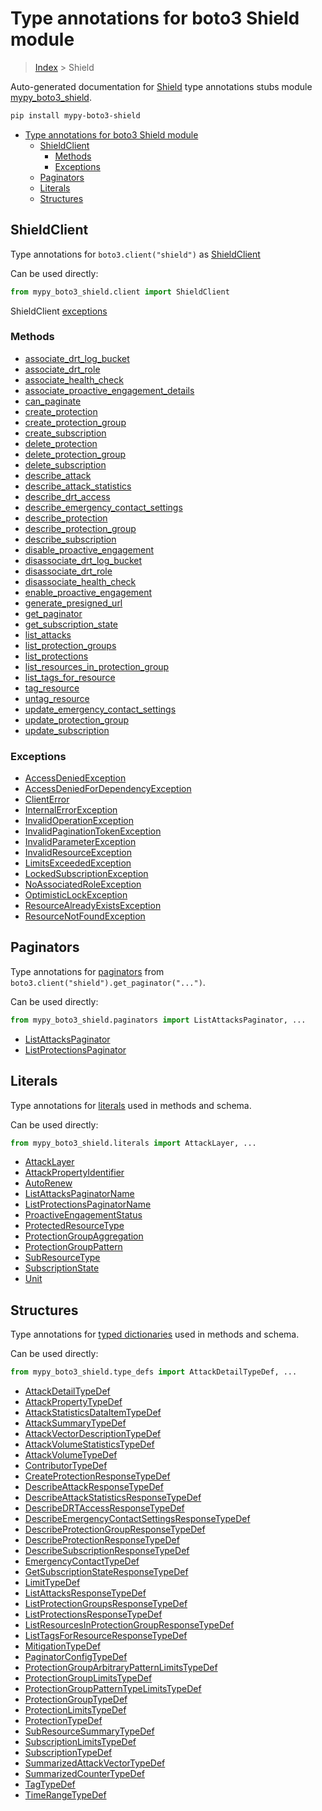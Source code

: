 # Type annotations for boto3 Shield module

> [Index](../README.md) > Shield

Auto-generated documentation for [Shield](https://boto3.amazonaws.com/v1/documentation/api/latest/reference/services/shield.html#Shield)
type annotations stubs module [mypy_boto3_shield](https://pypi.org/project/mypy-boto3-shield/).

```bash
pip install mypy-boto3-shield
```

- [Type annotations for boto3 Shield module](#type-annotations-for-boto3-shield-module)
  - [ShieldClient](#shieldclient)
    - [Methods](#methods)
    - [Exceptions](#exceptions)
  - [Paginators](#paginators)
  - [Literals](#literals)
  - [Structures](#structures)

## ShieldClient

Type annotations for  `boto3.client("shield")` as [ShieldClient](./client.md)

Can be used directly:

```python
from mypy_boto3_shield.client import ShieldClient
```


ShieldClient [exceptions](./client.md#exceptions)



### Methods
- [associate_drt_log_bucket](./client.md#associate-drt-log-bucket)
- [associate_drt_role](./client.md#associate-drt-role)
- [associate_health_check](./client.md#associate-health-check)
- [associate_proactive_engagement_details](./client.md#associate-proactive-engagement-details)
- [can_paginate](./client.md#can-paginate)
- [create_protection](./client.md#create-protection)
- [create_protection_group](./client.md#create-protection-group)
- [create_subscription](./client.md#create-subscription)
- [delete_protection](./client.md#delete-protection)
- [delete_protection_group](./client.md#delete-protection-group)
- [delete_subscription](./client.md#delete-subscription)
- [describe_attack](./client.md#describe-attack)
- [describe_attack_statistics](./client.md#describe-attack-statistics)
- [describe_drt_access](./client.md#describe-drt-access)
- [describe_emergency_contact_settings](./client.md#describe-emergency-contact-settings)
- [describe_protection](./client.md#describe-protection)
- [describe_protection_group](./client.md#describe-protection-group)
- [describe_subscription](./client.md#describe-subscription)
- [disable_proactive_engagement](./client.md#disable-proactive-engagement)
- [disassociate_drt_log_bucket](./client.md#disassociate-drt-log-bucket)
- [disassociate_drt_role](./client.md#disassociate-drt-role)
- [disassociate_health_check](./client.md#disassociate-health-check)
- [enable_proactive_engagement](./client.md#enable-proactive-engagement)
- [generate_presigned_url](./client.md#generate-presigned-url)
- [get_paginator](./client.md#get-paginator)
- [get_subscription_state](./client.md#get-subscription-state)
- [list_attacks](./client.md#list-attacks)
- [list_protection_groups](./client.md#list-protection-groups)
- [list_protections](./client.md#list-protections)
- [list_resources_in_protection_group](./client.md#list-resources-in-protection-group)
- [list_tags_for_resource](./client.md#list-tags-for-resource)
- [tag_resource](./client.md#tag-resource)
- [untag_resource](./client.md#untag-resource)
- [update_emergency_contact_settings](./client.md#update-emergency-contact-settings)
- [update_protection_group](./client.md#update-protection-group)
- [update_subscription](./client.md#update-subscription)




### Exceptions
- [AccessDeniedException](./client.md#accessdeniedexception)
- [AccessDeniedForDependencyException](./client.md#accessdeniedfordependencyexception)
- [ClientError](./client.md#clienterror)
- [InternalErrorException](./client.md#internalerrorexception)
- [InvalidOperationException](./client.md#invalidoperationexception)
- [InvalidPaginationTokenException](./client.md#invalidpaginationtokenexception)
- [InvalidParameterException](./client.md#invalidparameterexception)
- [InvalidResourceException](./client.md#invalidresourceexception)
- [LimitsExceededException](./client.md#limitsexceededexception)
- [LockedSubscriptionException](./client.md#lockedsubscriptionexception)
- [NoAssociatedRoleException](./client.md#noassociatedroleexception)
- [OptimisticLockException](./client.md#optimisticlockexception)
- [ResourceAlreadyExistsException](./client.md#resourcealreadyexistsexception)
- [ResourceNotFoundException](./client.md#resourcenotfoundexception)






## Paginators

Type annotations for [paginators](./paginators.md) from `boto3.client("shield").get_paginator("...")`.

Can be used directly:

```python
from mypy_boto3_shield.paginators import ListAttacksPaginator, ...
```

- [ListAttacksPaginator](./paginators.md#listattackspaginator)
- [ListProtectionsPaginator](./paginators.md#listprotectionspaginator)






## Literals

Type annotations for [literals](./literals.md) used in methods and schema.

Can be used directly:

```python
from mypy_boto3_shield.literals import AttackLayer, ...
```

- [AttackLayer](./literals.md#attacklayer)
- [AttackPropertyIdentifier](./literals.md#attackpropertyidentifier)
- [AutoRenew](./literals.md#autorenew)
- [ListAttacksPaginatorName](./literals.md#listattackspaginatorname)
- [ListProtectionsPaginatorName](./literals.md#listprotectionspaginatorname)
- [ProactiveEngagementStatus](./literals.md#proactiveengagementstatus)
- [ProtectedResourceType](./literals.md#protectedresourcetype)
- [ProtectionGroupAggregation](./literals.md#protectiongroupaggregation)
- [ProtectionGroupPattern](./literals.md#protectiongrouppattern)
- [SubResourceType](./literals.md#subresourcetype)
- [SubscriptionState](./literals.md#subscriptionstate)
- [Unit](./literals.md#unit)




## Structures


Type annotations for [typed dictionaries](./type_defs.md) used in methods and schema.

Can be used directly:

```python
from mypy_boto3_shield.type_defs import AttackDetailTypeDef, ...
```

- [AttackDetailTypeDef](./type_defs.md#attackdetailtypedef)
- [AttackPropertyTypeDef](./type_defs.md#attackpropertytypedef)
- [AttackStatisticsDataItemTypeDef](./type_defs.md#attackstatisticsdataitemtypedef)
- [AttackSummaryTypeDef](./type_defs.md#attacksummarytypedef)
- [AttackVectorDescriptionTypeDef](./type_defs.md#attackvectordescriptiontypedef)
- [AttackVolumeStatisticsTypeDef](./type_defs.md#attackvolumestatisticstypedef)
- [AttackVolumeTypeDef](./type_defs.md#attackvolumetypedef)
- [ContributorTypeDef](./type_defs.md#contributortypedef)
- [CreateProtectionResponseTypeDef](./type_defs.md#createprotectionresponsetypedef)
- [DescribeAttackResponseTypeDef](./type_defs.md#describeattackresponsetypedef)
- [DescribeAttackStatisticsResponseTypeDef](./type_defs.md#describeattackstatisticsresponsetypedef)
- [DescribeDRTAccessResponseTypeDef](./type_defs.md#describedrtaccessresponsetypedef)
- [DescribeEmergencyContactSettingsResponseTypeDef](./type_defs.md#describeemergencycontactsettingsresponsetypedef)
- [DescribeProtectionGroupResponseTypeDef](./type_defs.md#describeprotectiongroupresponsetypedef)
- [DescribeProtectionResponseTypeDef](./type_defs.md#describeprotectionresponsetypedef)
- [DescribeSubscriptionResponseTypeDef](./type_defs.md#describesubscriptionresponsetypedef)
- [EmergencyContactTypeDef](./type_defs.md#emergencycontacttypedef)
- [GetSubscriptionStateResponseTypeDef](./type_defs.md#getsubscriptionstateresponsetypedef)
- [LimitTypeDef](./type_defs.md#limittypedef)
- [ListAttacksResponseTypeDef](./type_defs.md#listattacksresponsetypedef)
- [ListProtectionGroupsResponseTypeDef](./type_defs.md#listprotectiongroupsresponsetypedef)
- [ListProtectionsResponseTypeDef](./type_defs.md#listprotectionsresponsetypedef)
- [ListResourcesInProtectionGroupResponseTypeDef](./type_defs.md#listresourcesinprotectiongroupresponsetypedef)
- [ListTagsForResourceResponseTypeDef](./type_defs.md#listtagsforresourceresponsetypedef)
- [MitigationTypeDef](./type_defs.md#mitigationtypedef)
- [PaginatorConfigTypeDef](./type_defs.md#paginatorconfigtypedef)
- [ProtectionGroupArbitraryPatternLimitsTypeDef](./type_defs.md#protectiongrouparbitrarypatternlimitstypedef)
- [ProtectionGroupLimitsTypeDef](./type_defs.md#protectiongrouplimitstypedef)
- [ProtectionGroupPatternTypeLimitsTypeDef](./type_defs.md#protectiongrouppatterntypelimitstypedef)
- [ProtectionGroupTypeDef](./type_defs.md#protectiongrouptypedef)
- [ProtectionLimitsTypeDef](./type_defs.md#protectionlimitstypedef)
- [ProtectionTypeDef](./type_defs.md#protectiontypedef)
- [SubResourceSummaryTypeDef](./type_defs.md#subresourcesummarytypedef)
- [SubscriptionLimitsTypeDef](./type_defs.md#subscriptionlimitstypedef)
- [SubscriptionTypeDef](./type_defs.md#subscriptiontypedef)
- [SummarizedAttackVectorTypeDef](./type_defs.md#summarizedattackvectortypedef)
- [SummarizedCounterTypeDef](./type_defs.md#summarizedcountertypedef)
- [TagTypeDef](./type_defs.md#tagtypedef)
- [TimeRangeTypeDef](./type_defs.md#timerangetypedef)
